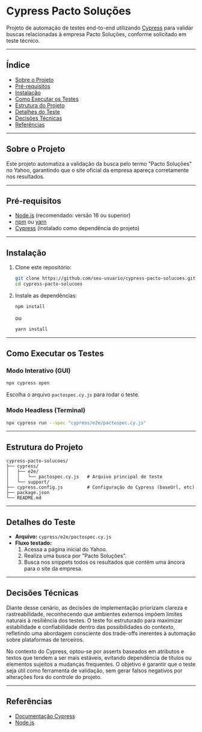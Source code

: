 # Cypress Pacto Soluções

Projeto de automação de testes end-to-end utilizando [Cypress](https://www.cypress.io/) para validar buscas relacionadas à empresa Pacto Soluções, conforme solicitado em teste técnico.

---

## Índice

- [Sobre o Projeto](#sobre-o-projeto)
- [Pré-requisitos](#pré-requisitos)
- [Instalação](#instalação)
- [Como Executar os Testes](#como-executar-os-testes)
- [Estrutura do Projeto](#estrutura-do-projeto)
- [Detalhes do Teste](#detalhes-do-teste)
- [Decisões Técnicas](#decisões-técnicas)
- [Referências](#referências)

---

## Sobre o Projeto

Este projeto automatiza a validação da busca pelo termo "Pacto Soluções" no Yahoo, garantindo que o site oficial da empresa apareça corretamente nos resultados.

---

## Pré-requisitos

- [Node.js](https://nodejs.org/) (recomendado: versão 16 ou superior)
- [npm](https://www.npmjs.com/) ou [yarn](https://yarnpkg.com/)
- [Cypress](https://www.cypress.io/) (instalado como dependência do projeto)

---

## Instalação

1. Clone este repositório:
   ```sh
   git clone https://github.com/seu-usuario/cypress-pacto-solucoes.git
   cd cypress-pacto-solucoes
   ```

2. Instale as dependências:
   ```sh
   npm install
   ```
   ou
   ```sh
   yarn install
   ```

---

## Como Executar os Testes

### Modo Interativo (GUI)
```sh
npx cypress open
```
Escolha o arquivo `pactospec.cy.js` para rodar o teste.

### Modo Headless (Terminal)
```sh
npx cypress run --spec "cypress/e2e/pactospec.cy.js"
```

---

## Estrutura do Projeto

```
cypress-pacto-solucoes/
├── cypress/
│   ├── e2e/
│   │   └── pactospec.cy.js   # Arquivo principal de teste
│   └── support/
├── cypress.config.js         # Configuração do Cypress (baseUrl, etc)
├── package.json
└── README.md
```

---

## Detalhes do Teste

- **Arquivo:** `cypress/e2e/pactospec.cy.js`
- **Fluxo testado:**  
  1. Acessa a página inicial do Yahoo.
  2. Realiza uma busca por "Pacto Soluções".
  3. Busca nos snippets todos os resultados que contêm uma âncora para o site da empresa.

---

## Decisões Técnicas

Diante desse cenário, as decisões de implementação priorizam clareza e rastreabilidade, reconhecendo que ambientes externos impõem limites naturais à resiliência dos testes. O teste foi estruturado para maximizar estabilidade e confiabilidade dentro das possibilidades do contexto, refletindo uma abordagem consciente dos trade-offs inerentes à automação sobre plataformas de terceiros.

No contexto do Cypress, optou-se por asserts baseados em atributos e textos que tendem a ser mais estáveis, evitando dependência de títulos ou elementos sujeitos a mudanças frequentes. O objetivo é garantir que o teste seja útil como ferramenta de validação, sem gerar falsos negativos por alterações fora do controle do projeto.

---

## Referências

- [Documentação Cypress](https://docs.cypress.io/)
- [Node.js](https://nodejs.org/)